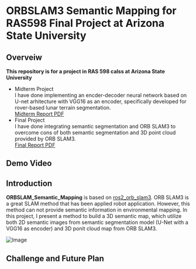 # ORBSLAM3 Semantic Mapping for RAS598 Final Project at Arizona State University
## Overveiw
**This repository is for a project in RAS 598 calss at Arizona State University**
- Midterm Project  
I have done implementing an encder-decoder neural network based on U-net arhitecture with VGG16 as an encoder, specifically developed for rover-based lunar terrain segmentation.  
[Midterm Report PDF](Midterm_Report.pdf)
- Final Project  
I have done integrating semantic segmentation and ORB SLAM3 to overcome cons of both semantic segmentation and 3D point cloud provided by ORB SLAM3.  
[Final Report PDF](FinalProject_Report.pdf)

## Demo Video  



## Introduction
**ORBSLAM_Semantic_Mapping** is based on [ros2_orb_slam3](https://github.com/Mechazo11/ros2_orb_slam3). ORB SLAM3 is a great SLAM method that has been applied robot application. However, this method can not provide semantic information in environmental mapping. In this project, I present a method to build a 3D semantic map, which utilize both 2D semantic images from semantic segmentation model (U-Net with a VGG16 as encoder) and 3D ponit cloud map from ORB SLAM3.  

![Image](https://github.com/user-attachments/assets/a7596ac9-7593-4521-acb6-af31450a2db2) 

## Challenge and Future Plan



